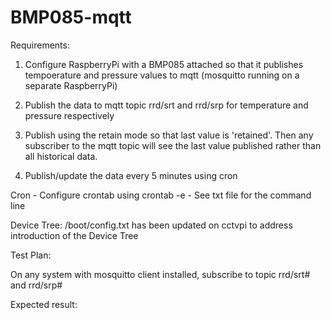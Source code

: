 # BMP085-mqtt

Requirements:  

1. Configure RaspberryPi with a BMP085 attached so that it publishes tempoerature and pressure values to mqtt (mosquitto running on a separate RaspberryPi)

2. Publish the data to mqtt topic rrd/srt and rrd/srp for temperature and pressure respectively
3. Publish using the retain mode so that last value is 'retained'. 
   Then any subscriber to the mqtt topic will see the last value published rather than all historical data.
4. Publish/update the data every 5 minutes using cron

Cron - Configure crontab using crontab -e - See txt file for the command line

Device Tree: /boot/config.txt has been updated on cctvpi to address introduction of the Device Tree

Test Plan:

On any system with mosquitto client installed, subscribe to topic rrd/srt# and rrd/srp#

Expected result:






